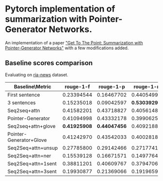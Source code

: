 # Pytorch implementation of summarization with Pointer-Generator Networks.

An implementation of a paper ["Get To The Point: Summarization with Pointer-Generator Networks"](https://arxiv.org/pdf/1704.04368.pdf) with a few modifications added.

## Baseline scores comparison	

Evaluating on [ria-news](https://github.com/RossiyaSegodnya/ria_news_dataset) dataset.

Baseline\Metric | rouge-1-f	| rouge-1-p	| rouge-1-r	| rouge-2-f	| rouge-2-p	| rouge-2-r	| rouge-l-f	| rouge-l-p	| rouge-l-r |
--------- | --------- | --------- | --------- |  --------- | --------- | --------- | --------- | --------- | --------- |
First sentence | 0.23394544 | 0.16467702 | 0.44054993 | 0.10301857 | 0.07112514 | 0.20716452 | 0.16290575 | 0.15132185 | 0.40389810 |
3 sentences | 0.15235018 | 0.09042597 | **0.53039291** | 0.05835634 | 0.03373963 | **0.24088673** | 0.08697666 | 0.08455916 | 0.49655811 |
Seq2seq+attn | 0.41582201 | 0.43718827 | 0.40561483 | 0.24086001 |  0.25307833 | 0.23581065 | 0.38644251 | 0.41508011 | 0.38504612 |
Pointer-Generator | 0.41094998 | 0.43332178 | 0.39906258 | 0.24201008 | 0.25566738 | 0.23547465 | 0.38392726 | 0.41334106 | 0.38063485 |
Seq2seq+attn+glove | **0.41925908** | **0.44047456** | 0.40921883 | **0.24513830** | **0.25763531** | 0.23992956 | **0.39001231** | **0.41847043** | **0.38874970** |
Pointer-Generator+Glove | 0.41242970 | 0.43542033 | 0.40028182 | 0.24193624 | 0.25587737 | 0.23518939 | 0.38503439 | 0.41518183 | 0.38158816 |
Seq2Seq+attn+unsup | 0.27785800 | 0.29142466 | 0.27177418 | 0.13108816 | 0.13720493 | 0.12893772 | 0.25623700 | 0.27484959 | 0.25632151 |
Seq2Seq+attn+ner | 0.15539128 | 0.16671571 | 0.14977648 | 0.05272446 | 0.05646063 | 0.05105246 | 0.14240497 | 0.15737464 | 0.14127297 |
Seq2Seq+attn+1sent | 0.38811201 | 0.40609767 | 0.37947066 | 0.22280892 | 0.23364022 | 0.21827619 | 0.36166143 | 0.38600110 | 0.36074401 |
Seq2Seq+attn+3sent | 0.19930877 | 0.21369066 | 0.19196596 | 0.08043450 | 0.08500956 | 0.07857434 | 0.18417329 | 0.20316124 | 0.18246018 |
